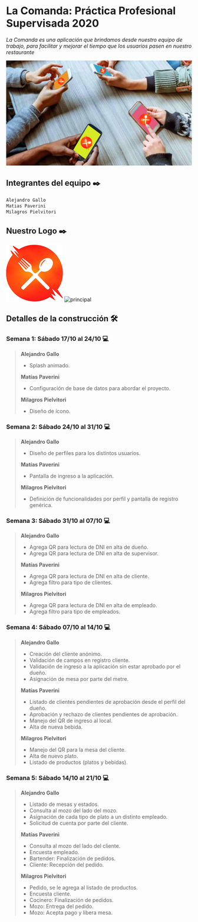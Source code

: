 # La Comanda: Práctica Profesional Supervisada 2020
_La Comanda es una aplicación que brindamos desde nuestro equipo de trabajo, para facilitar y mejorar el tiempo que los usuarios pasen en nuestro restaurante_

![principal](https://github.com/DeveloperAlejandroGallo/2020_TP_PPS_Comanda_2_cuatri/blob/develop/readMeMedia/762242_20180223172744.jpg)



## **Integrantes del equipo** ✒️
```
Alejandro Gallo
Matias Paverini
Milagros Pielvitori
```

## **Nuestro Logo** ✒️
![principal](https://github.com/DeveloperAlejandroGallo/2020_TP_PPS_Comanda_2_cuatri/blob/develop/readMeMedia/icon.png)
![principal](https://github.com/DeveloperAlejandroGallo/2020_TP_PPS_Comanda_2_cuatri/blob/develop/readMeMedia/splash.gif)



## **Detalles de la construcción** 🛠️
### Semana 1: Sábado 17/10 al 24/10 💻
>**Alejandro Gallo**
>* Splash animado.
>
>**Matías Paverini**
>* Configuración de base de datos para abordar el proyecto.
>
>**Milagros Pielvitori**
>* Diseño de ícono.

### Semana 2: Sábado 24/10 al 31/10 💻
>**Alejandro Gallo**
>* Diseño de perfiles para los distintos usuarios.
>
>**Matías Paverini**
>* Pantalla de ingreso a la aplicación.
>
>**Milagros Pielvitori**
>* Definición de funcionalidades por perfil y pantalla de registro genérica.

### Semana 3: Sábado 31/10 al 07/10 💻
>**Alejandro Gallo**
>* Agrega QR para lectura de DNI en alta de dueño.
>* Agrega QR para lectura de DNI en alta de supervisor.
>
>**Matías Paverini**
>* Agrega QR para lectura de DNI en alta de cliente.
>* Agrega filtro para tipo de clientes.
>
>**Milagros Pielvitori**
>* Agrega QR para lectura de DNI en alta de empleado.
>* Agrega filtro para tipo de empleados.

### Semana 4: Sábado 07/10 al 14/10 💻
>**Alejandro Gallo**
>* Creación del cliente anónimo.
>* Validación de campos en registro cliente.
>* Validación de ingreso a la aplicación sin estar aprobado por el dueño.
>* Asignación de mesa por parte del metre.
>
>**Matías Paverini**
>* Listado de clientes pendientes de aprobación desde el perfil del dueño.
>* Aprobación y rechazo de clientes pendientes de aprobación.
>* Manejo del QR de ingreso al local.
>* Alta de nueva bebida.
>
>**Milagros Pielvitori**
>* Manejo del QR para la mesa del cliente.
>* Alta de nuevo plato.
>* Listado de productos (platos y bebidas).

### Semana 5: Sábado 14/10 al 21/10 💻
>**Alejandro Gallo**
>* Listado de mesas y estados.
>* Consulta al mozo del lado del mozo.
>* Asignación de cada tipo de plato a un distinto empleado.
>* Solicitud de cuenta por parte del cliente.
>
>**Matías Paverini**
>* Consulta al mozo del lado del cliente.
>* Encuesta empleado.
>* Bartender: Finalización de pedidos.
>* Cliente: Recepción del pedido.
>
>**Milagros Pielvitori**
>* Pedido, se le agrega al listado de productos.
>* Encuesta cliente.
>* Cocinero: Finalización de pedidos.
>* Mozo: Entrega del pedido.
>* Mozo: Acepta pago y libera mesa.
